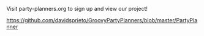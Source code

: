 Visit party-planners.org to sign up and view our project!

https://github.com/davidsprieto/GroovyPartyPlanners/blob/master/PartyPlanner
